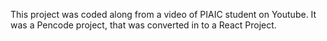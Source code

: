 This project was coded along from a video of PIAIC student on Youtube. It was a Pencode project, that was converted in to a React Project.
